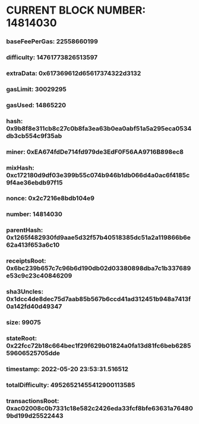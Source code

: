 # CURRENT BLOCK NUMBER: 14814030

### baseFeePerGas: 22558660199
### difficulty: 14761773826513597
### extraData: 0x617369612d65617374322d3132
### gasLimit: 30029295
### gasUsed: 14865220
### hash: 0x9b8f8e311cb8c27c0b8fa3ea63b0ea0abf51a5a295eca0534db3cb554c9f35ab
### miner: 0xEA674fdDe714fd979de3EdF0F56AA9716B898ec8
### mixHash: 0xc172180d9df03e399b55c074b946b1db066d4a0ac6f4185c9f4ae36ebdb97f15
### nonce: 0x2c7216e8bdb104e9
### number: 14814030
### parentHash: 0x1265f482930fd9aae5d32f57b40518385dc51a2a119866b6e62a413f653a6c10
### receiptsRoot: 0x6bc239b657c7c96b6d190db02d03380898dba7c1b337689e53c9c23c40846209
### sha3Uncles: 0x1dcc4de8dec75d7aab85b567b6ccd41ad312451b948a7413f0a142fd40d49347
### size: 99075
### stateRoot: 0x22fcc72b18c664bec1f29f629b01824a0fa13d81fc6beb628559606525705dde
### timestamp: 2022-05-20 23:53:31.516512
### totalDifficulty: 49526521455412900113585
### transactionsRoot: 0xac02008c0b7331c18e582c2426eda33fcf8bfe63631a764809bd199d25522443
